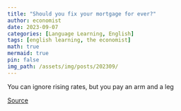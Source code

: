 ```yaml
---
title: "Should you fix your mortgage for ever?"
author: economist
date: 2023-09-07
categories: [Language Learning, English]
tags: [english learning, the economist]
math: true
mermaid: true
pin: false
img_path: /assets/img/posts/202309/
---
```


You can ignore rising rates, but you pay an arm and a leg




[Source](https://www.economist.com/finance-and-economics/2023/09/07/should-you-fix-your-mortgage-for-ever)